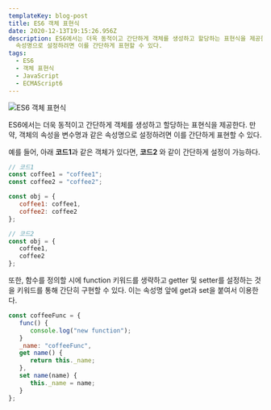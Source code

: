 ```yaml
---
templateKey: blog-post
title: ES6 객체 표현식
date: 2020-12-13T19:15:26.956Z
description: ES6에서는 더욱 동적이고 간단하게 객체를 생성하고 할당하는 표현식을 제공한다. 만약, 객체의 속성을 변수명과 같은
  속성명으로 설정하려면 이를 간단하게 표현할 수 있다.
tags:
  - ES6
  - 객체 표현식
  - JavaScript
  - ECMAScript6  
---
```

![ES6 객체 표현식](/assets/es6.png "ES6 객체 표현식")

ES6에서는 더욱 동적이고 간단하게 객체를 생성하고 할당하는 표현식을 제공한다. 만약, 객체의 속성을 변수명과 같은 속성명으로 설정하려면 이를 간단하게 표현할 수 있다.

예를 들어, 아래 **코드1**과 같은 객체가 있다면, **코드2** 와 같이 간단하게 설정이 가능하다.

```javascript
// 코드1
const coffee1 = "coffee1";
const coffee2 = "coffee2";

const obj = {
   coffee1: coffee1,
   coffee2: coffee2
};
```

```javascript
// 코드2
const obj = {
   coffee1,
   coffee2
};
```

또한, 함수를 정의할 시에 function 키워드를 생략하고 getter 및 setter를 설정하는 것을 키워드를 통해 간단히 구현할 수 있다. 이는 속성명 앞에 get과 set을 붙여서 이용한다.

```javascript
const coffeeFunc = {
   func() {
      console.log("new function");
   }
   _name: "coffeeFunc",
   get name() {
      return this._name;
   },
   set name(name) {
      this._name = name;
   }
};
```